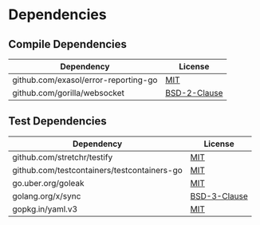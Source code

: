 <!-- @formatter:off -->
# Dependencies

## Compile Dependencies

| Dependency                           | License           |
| ------------------------------------ | ----------------- |
| github.com/exasol/error-reporting-go | [MIT][0]          |
| github.com/gorilla/websocket         | [BSD-2-Clause][1] |

## Test Dependencies

| Dependency                                  | License           |
| ------------------------------------------- | ----------------- |
| github.com/stretchr/testify                 | [MIT][2]          |
| github.com/testcontainers/testcontainers-go | [MIT][3]          |
| go.uber.org/goleak                          | [MIT][4]          |
| golang.org/x/sync                           | [BSD-3-Clause][5] |
| gopkg.in/yaml.v3                            | [MIT][6]          |

[0]: https://github.com/exasol/error-reporting-go/blob/v0.1.1/LICENSE
[1]: https://github.com/gorilla/websocket/blob/v1.5.0/LICENSE
[2]: https://github.com/stretchr/testify/blob/HEAD/LICENSE
[3]: https://github.com/testcontainers/testcontainers-go/blob/HEAD/LICENSE
[4]: https://github.com/uber-go/goleak/blob/HEAD/LICENSE
[5]: https://cs.opensource.google/go/x/sync/+/886fb937:LICENSE
[6]: https://github.com/go-yaml/yaml/blob/496545a6307b/LICENSE
